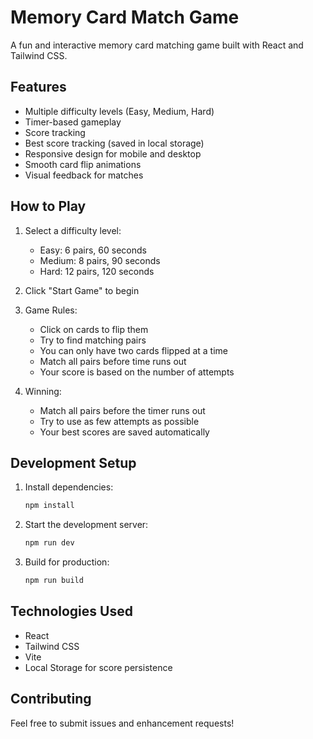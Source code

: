 # Memory Card Match Game

A fun and interactive memory card matching game built with React and Tailwind CSS.

## Features

- Multiple difficulty levels (Easy, Medium, Hard)
- Timer-based gameplay
- Score tracking
- Best score tracking (saved in local storage)
- Responsive design for mobile and desktop
- Smooth card flip animations
- Visual feedback for matches

## How to Play

1. Select a difficulty level:

   - Easy: 6 pairs, 60 seconds
   - Medium: 8 pairs, 90 seconds
   - Hard: 12 pairs, 120 seconds

2. Click "Start Game" to begin

3. Game Rules:

   - Click on cards to flip them
   - Try to find matching pairs
   - You can only have two cards flipped at a time
   - Match all pairs before time runs out
   - Your score is based on the number of attempts

4. Winning:
   - Match all pairs before the timer runs out
   - Try to use as few attempts as possible
   - Your best scores are saved automatically

## Development Setup

1. Install dependencies:

   ```bash
   npm install
   ```

2. Start the development server:

   ```bash
   npm run dev
   ```

3. Build for production:
   ```bash
   npm run build
   ```

## Technologies Used

- React
- Tailwind CSS
- Vite
- Local Storage for score persistence

## Contributing

Feel free to submit issues and enhancement requests!

